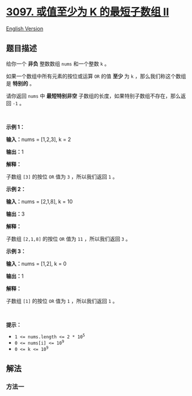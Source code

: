 # [3097. 或值至少为 K 的最短子数组 II](https://leetcode.cn/problems/shortest-subarray-with-or-at-least-k-ii)

[English Version](/solution/3000-3099/3097.Shortest%20Subarray%20With%20OR%20at%20Least%20K%20II/README_EN.md)

<!-- tags: -->

## 题目描述

<!-- 这里写题目描述 -->

<p>给你一个 <strong>非负</strong>&nbsp;整数数组&nbsp;<code>nums</code>&nbsp;和一个整数&nbsp;<code>k</code>&nbsp;。</p>

<p>如果一个数组中所有元素的按位或运算 <code>OR</code>&nbsp;的值 <strong>至少</strong>&nbsp;为 <code>k</code>&nbsp;，那么我们称这个数组是 <strong>特别的</strong>&nbsp;。</p>

<p>请你返回&nbsp;<code>nums</code>&nbsp;中&nbsp;<strong>最短特别非空</strong>&nbsp;<span data-keyword="subarray-nonempty">子数组</span>的长度，如果特别子数组不存在，那么返回 <code>-1</code>&nbsp;。</p>

<p>&nbsp;</p>

<p><strong class="example">示例 1：</strong></p>

<div class="example-block">
<p><span class="example-io"><b>输入：</b>nums = [1,2,3], k = 2</span></p>

<p><span class="example-io"><b>输出：</b>1</span></p>

<p><strong>解释：</strong></p>

<p>子数组&nbsp;<code>[3]</code>&nbsp;的按位&nbsp;<code>OR</code> 值为&nbsp;<code>3</code>&nbsp;，所以我们返回 <code>1</code>&nbsp;。</p>
</div>

<p><strong class="example">示例 2：</strong></p>

<div class="example-block">
<p><span class="example-io"><b>输入：</b>nums = [2,1,8], k = 10</span></p>

<p><span class="example-io"><b>输出：</b>3</span></p>

<p><strong>解释：</strong></p>

<p>子数组&nbsp;<code>[2,1,8]</code> 的按位&nbsp;<code>OR</code>&nbsp;值为 <code>11</code>&nbsp;，所以我们返回 <code>3</code>&nbsp;。</p>
</div>

<p><strong class="example">示例 3：</strong></p>

<div class="example-block">
<p><span class="example-io"><b>输入：</b>nums = [1,2], k = 0</span></p>

<p><span class="example-io"><b>输出：</b>1</span></p>

<p><b>解释：</b></p>

<p>子数组&nbsp;<code>[1]</code>&nbsp;的按位&nbsp;<code>OR</code>&nbsp;值为&nbsp;<code>1</code>&nbsp;，所以我们返回&nbsp;<code>1</code>&nbsp;。</p>
</div>

<p>&nbsp;</p>

<p><strong>提示：</strong></p>

<ul>
	<li><code>1 &lt;= nums.length &lt;= 2 * 10<sup>5</sup></code></li>
	<li><code>0 &lt;= nums[i] &lt;= 10<sup><font size="1">9</font></sup></code></li>
	<li><code>0 &lt;= k &lt;= 10<sup>9</sup></code></li>
</ul>

## 解法

### 方法一

<!-- tabs:start -->

```python

```

```java

```

```cpp

```

```go

```

<!-- tabs:end -->

<!-- end -->
